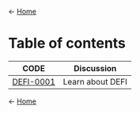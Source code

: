 
<- [Home](https://github.com/polygonnow)

# Table of contents 


| CODE | Discussion |
| - | - |
| [DEFI-0001](https://github.com/polygonnow/DEFI/blob/main/DEFI-0001.md) | Learn about DEFI |




























<- [Home](https://github.com/polygonnow)
